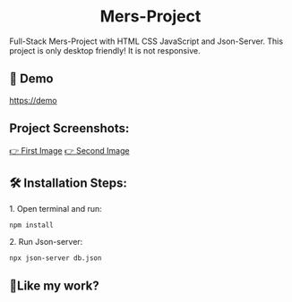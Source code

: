 <h1 align="center" id="title">Mers-Project</h1>

<p id="description">Full-Stack Mers-Project with HTML CSS JavaScript and Json-Server. 
This project is only desktop friendly! It is not responsive.</p>

<h2>🚀 Demo</h2>

[https://demo](https://demo)

<h2>Project Screenshots:</h2>

<a href="https://drive.google.com/uc?export=view&id=1B9zRjUDEJ-CtZz-V8BwV6zWjWicj1gUp" target="_blank">👉 First Image</a>
<a href="https://drive.google.com/uc?export=view&id=1UJ7h_9j45m15jj70JmktRdx4086zONKb" target="_blank">👉 Second Image</a>

<h2>🛠️ Installation Steps:</h2>

<p>1. Open terminal and run:</p>

```
npm install
```

<p>2. Run Json-server:</p>

```
npx json-server db.json
```

<h2>💖Like my work?</h2>
